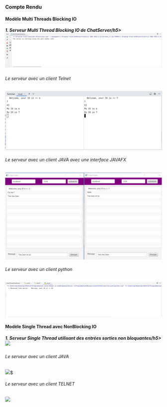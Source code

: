 <h3>Compte Rendu</h3>
<h4>Modèle Multi Threads Blocking IO</h4>
<h5>1. Serveur Multi Thread Blocking IO de ChatServer/h5>
<img src="Captures/capture1.png">
<h6>Le serveur avec un client Telnet</h6>
<img src="Captures/capture2.png">
<h6>Le serveur avec un client JAVA avec une interface JAVAFX</h6>
<img src="Captures/capture3.png">
<h6>Le serveur avec un client python</h6>
<img src="Captures/Capture4.png">
<h4>Modèle Single Thread avec NonBlocking IO</h4>
<h5>1. Serveur Single Thread utilisant des entrées sorties non bloquantes/h5>
<img src="Captures/Capture5">
<h6>Le serveur avec un client JAVA</h6>
<img src="Captures/Capture6">$
<h6>Le serveur avec un client TELNET</h6>
<img src="Captures/Capture7">